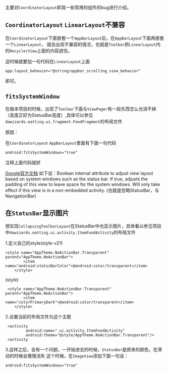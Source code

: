 主要对`CoordinatorLayout`即其一些常用的组件的bug进行介绍。

`CoordinatorLayout`  `LinearLayout`不兼容
------
在`CoordinatorLayout`下面嵌套一个`AppBarLayout`后，在`AppBarLayout`下面再嵌套一个`LinearLayout`，
就会出现不兼容的情况，也就是`Toolbar`把`LinearLayout`内的`RecyclerView`上面的内容遮住。

这时候就要加一句代码在`LinearLayout`上面
```
app:layout_behavior="@string/appbar_scrolling_view_behavior"
```
即可。

`fitsSystemWindow`
--------
在做本项目的时候，出现了`Toolbar`下面与`ViewPager`有一段东西怎么也消不掉（高度正好为StatusBar高度）,具体可以参见`dawizards.eatting.ui.fragment.FoodFragment`的布局文件

原因：

在`CoordinatorLayout` `AppBarLayout`里面有下面一句代码
```
android:fitsSystemWindows="true"
```

注释上面代码就好

[Google官方文档](https://developer.android.com/reference/android/view/View.html#attr_android:fitsSystemWindows)
如下说：Boolean internal attribute to adjust view layout based on system windows such as the status bar.
If true, adjusts the padding of this view to leave space for the system windows. Will only take effect if this view is in a non-embedded activity.
(也就是忽略StatusBar，与NavigationBar)


在`StatusBar`显示图片
--------
想实现`CollapsingToolbarLayout`在StatusBar中也显示图片，具体看以参见项目中`dawizards.eatting.ui.activity.ItemFoodActivity`的布局文件

1.定义自己的style(style-v21)
```
<style name="AppTheme.NoActionBar.Transparent" parent="AppTheme.NoActionBar">
        <item name="android:statusBarColor">@android:color/transparent</item>
    </style>
```
(style)
```
 <style name="AppTheme.NoActionBar.Transparent" parent="AppTheme.NoActionBar">
        <item name="colorPrimaryDark">@android:color/transparent</item>
    </style>
```
2.设置当前的布局文件为这个主题
```
 <activity
         android:name=".ui.activity.ItemFoodActivity"
         android:theme="@style/AppTheme.NoActionBar.Transparent"/>
 <activity
```
3.这样之后，会有一个问题，一开始进去的时候，`StatusBar`是原来的颜色，在滑动的时候会慢慢消失
这个时候，在`ImageView`添加下面一句话：
```
android:fitsSystemWindows="true"
```


